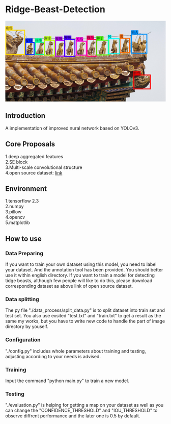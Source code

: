 # Ridge-Beast-Detection
![image](https://github.com/YuhangJi/Ridge-Beast-Detection/blob/main/demo/demo.jpg)
## Introduction
  A implementation of improved nural network based on YOLOv3.  
## Core Proposals
  1.deep aggregated features  
  2.SE block  
  3.Multi-scale convolutional structure  
  4.open source dataset: [link](https://blog.csdn.net/weixin_45482843/article/details/106905824)
## Environment
  1.tensorflow 2.3  
  2.numpy  
  3.pillow  
  4.opencv  
  5.matplotlib
## How to use
### Data Preparing
  If you want to train your own dataset using this model, you need to label your dataset. And the annotation tool has been provided. You should better use it within english directory. If you want to train a model for detecting tidge beasts, although few people will like to do this, please download corresponding dataset as above link of open source dataset.  
### Data splitting
  The py file "./data_process/split_data.py" is to split dataset into train set and test set. You also use exsited "test.txt" and "train.txt" to get a result as the same my works, but you have to write new code to handle the part of image directory by youself.  
### Configuration
  "./config.py" includes whole parameters about training and testing, adjusting according to your needs is advised.
### Training
  Input the command "python main.py" to train a new model.
### Testing
  "./evaluation.py" is helping for getting a map on your dataset as well as you can change the "CONFIDENCE_THRESHOLD" and "IOU_THRESHOLD" to observe diffrent performance and the later one is 0.5 by default.